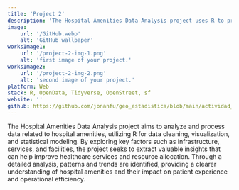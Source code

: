 ```yaml
---
title: 'Project 2'
description: 'The Hospital Amenities Data Analysis project uses R to process data and extract key insights.'
image:
    url: '/GitHub.webp'
    alt: 'GitHub wallpaper'
worksImage1:
    url: '/project-2-img-1.png'
    alt: 'first image of your project.'
worksImage2:
    url: '/project-2-img-2.png'
    alt: 'second image of your project.'
platform: Web
stack: R, OpenData, Tidyverse, OpenStreet, sf
website: ''
github: https://github.com/jonanfu/geo_estadistica/blob/main/actividad_final.md
---
```


The Hospital Amenities Data Analysis project aims to analyze and process data related to hospital amenities, utilizing R for data cleaning, visualization, and statistical modeling. By exploring key factors such as infrastructure, services, and facilities, the project seeks to extract valuable insights that can help improve healthcare services and resource allocation. Through a detailed analysis, patterns and trends are identified, providing a clearer understanding of hospital amenities and their impact on patient experience and operational efficiency.
